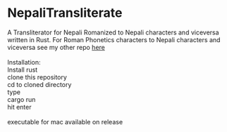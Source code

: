 # NepaliTransliterate
A Transliterator for Nepali Romanized to Nepali characters and viceversa written in Rust.
For Roman Phonetics characters to Nepali characters and viceversa see my other repo <a href="https://github.com/busy-mac/NepaliTransliterate">here</a>
<br>
<br>
Installation:<br>
Install rust <br>
clone this repository<br>
cd to cloned directory <br>
type<br>
cargo run <br>
hit enter<br>
<br>
executable for mac available on release 
